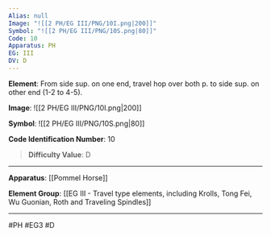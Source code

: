 ```yaml
---
Alias: null
Image: "![[2 PH/EG III/PNG/10I.png|200]]"
Symbol: "![[2 PH/EG III/PNG/10S.png|80]]"
Code: 10
Apparatus: PH
EG: III
DV: D
---
```

**Element**: From side sup. on one end, travel hop over both p. to side sup. on other end (1-2 to 4-5).

**Image**:
![[2 PH/EG III/PNG/10I.png|200]]

**Symbol**:
![[2 PH/EG III/PNG/10S.png|80]]

**Code Identification Number**: 10

>**Difficulty Value**: D

___
**Apparatus**: [[Pommel Horse]]

**Element Group**: [[EG III - Travel type elements, including Krolls, Tong Fei, Wu Guonian, Roth and Traveling Spindles]]
___
#PH #EG3 #D

